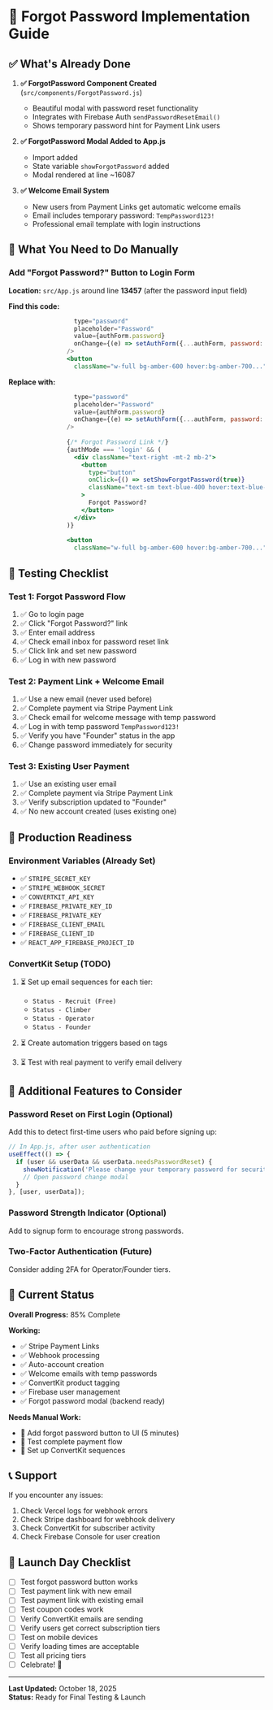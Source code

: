 # 🔐 Forgot Password Implementation Guide

## ✅ What's Already Done

1. **✅ ForgotPassword Component Created** (`src/components/ForgotPassword.js`)
   - Beautiful modal with password reset functionality
   - Integrates with Firebase Auth `sendPasswordResetEmail()`
   - Shows temporary password hint for Payment Link users

2. **✅ ForgotPassword Modal Added to App.js**
   - Import added
   - State variable `showForgotPassword` added
   - Modal rendered at line ~16087

3. **✅ Welcome Email System**
   - New users from Payment Links get automatic welcome emails
   - Email includes temporary password: `TempPassword123!`
   - Professional email template with login instructions

## 🔄 What You Need to Do Manually

### **Add "Forgot Password?" Button to Login Form**

**Location:** `src/App.js` around line **13457** (after the password input field)

**Find this code:**
```jsx
                  type="password"
                  placeholder="Password"
                  value={authForm.password}
                  onChange={(e) => setAuthForm({...authForm, password: e.target.value})}
                />
                <button
                  className="w-full bg-amber-600 hover:bg-amber-700..."
```

**Replace with:**
```jsx
                  type="password"
                  placeholder="Password"
                  value={authForm.password}
                  onChange={(e) => setAuthForm({...authForm, password: e.target.value})}
                />
                
                {/* Forgot Password Link */}
                {authMode === 'login' && (
                  <div className="text-right -mt-2 mb-2">
                    <button
                      type="button"
                      onClick={() => setShowForgotPassword(true)}
                      className="text-sm text-blue-400 hover:text-blue-300 underline transition-colors"
                    >
                      Forgot Password?
                    </button>
                  </div>
                )}
                
                <button
                  className="w-full bg-amber-600 hover:bg-amber-700..."
```

## 🧪 Testing Checklist

### **Test 1: Forgot Password Flow**
1. ✅ Go to login page
2. ✅ Click "Forgot Password?" link
3. ✅ Enter email address
4. ✅ Check email inbox for password reset link
5. ✅ Click link and set new password
6. ✅ Log in with new password

### **Test 2: Payment Link + Welcome Email**
1. ✅ Use a new email (never used before)
2. ✅ Complete payment via Stripe Payment Link
3. ✅ Check email for welcome message with temp password
4. ✅ Log in with temp password `TempPassword123!`
5. ✅ Verify you have "Founder" status in the app
6. ✅ Change password immediately for security

### **Test 3: Existing User Payment**
1. ✅ Use an existing user email
2. ✅ Complete payment via Stripe Payment Link
3. ✅ Verify subscription updated to "Founder"
4. ✅ No new account created (uses existing one)

## 🚀 Production Readiness

### **Environment Variables (Already Set)**
- ✅ `STRIPE_SECRET_KEY`
- ✅ `STRIPE_WEBHOOK_SECRET`
- ✅ `CONVERTKIT_API_KEY`
- ✅ `FIREBASE_PRIVATE_KEY_ID`
- ✅ `FIREBASE_PRIVATE_KEY`
- ✅ `FIREBASE_CLIENT_EMAIL`
- ✅ `FIREBASE_CLIENT_ID`
- ✅ `REACT_APP_FIREBASE_PROJECT_ID`

### **ConvertKit Setup (TODO)**
1. ⏳ Set up email sequences for each tier:
   - `Status - Recruit (Free)`
   - `Status - Climber`
   - `Status - Operator`
   - `Status - Founder`

2. ⏳ Create automation triggers based on tags

3. ⏳ Test with real payment to verify email delivery

## 📝 Additional Features to Consider

### **Password Reset on First Login (Optional)**
Add this to detect first-time users who paid before signing up:

```jsx
// In App.js, after user authentication
useEffect(() => {
  if (user && userData && userData.needsPasswordReset) {
    showNotification('Please change your temporary password for security', 'info');
    // Open password change modal
  }
}, [user, userData]);
```

### **Password Strength Indicator (Optional)**
Add to signup form to encourage strong passwords.

### **Two-Factor Authentication (Future)**
Consider adding 2FA for Operator/Founder tiers.

## 🎯 Current Status

**Overall Progress:** 85% Complete

**Working:**
- ✅ Stripe Payment Links
- ✅ Webhook processing
- ✅ Auto-account creation
- ✅ Welcome emails with temp passwords
- ✅ ConvertKit product tagging
- ✅ Firebase user management
- ✅ Forgot password modal (backend ready)

**Needs Manual Work:**
- 🔄 Add forgot password button to UI (5 minutes)
- 🔄 Test complete payment flow
- 🔄 Set up ConvertKit sequences

## 📞 Support

If you encounter any issues:
1. Check Vercel logs for webhook errors
2. Check Stripe dashboard for webhook delivery
3. Check ConvertKit for subscriber activity
4. Check Firebase Console for user creation

## 🎉 Launch Day Checklist

- [ ] Test forgot password button works
- [ ] Test payment link with new email
- [ ] Test payment link with existing email
- [ ] Test coupon codes work
- [ ] Verify ConvertKit emails are sending
- [ ] Verify users get correct subscription tiers
- [ ] Test on mobile devices
- [ ] Verify loading times are acceptable
- [ ] Test all pricing tiers
- [ ] Celebrate! 🚀

---

**Last Updated:** October 18, 2025  
**Status:** Ready for Final Testing & Launch

